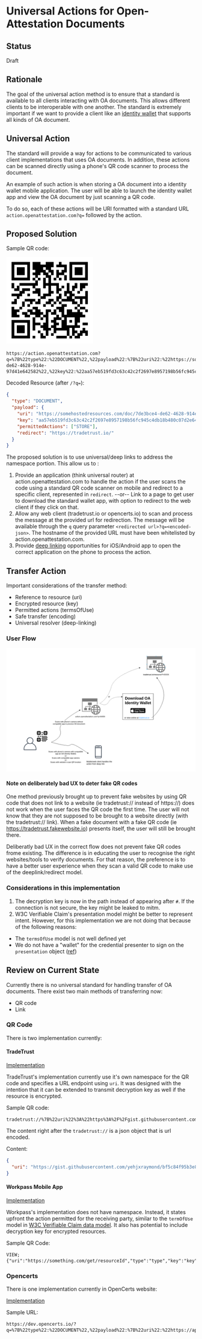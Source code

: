 # Universal Actions for Open-Attestation Documents

## Status

Draft

## Rationale

The goal of the universal action method is to ensure that a standard is available to all clients interacting with OA documents. This allows different clients to be interoperable with one another. The standard is extremely important if we want to provide a client like an [identity wallet](https://github.com/Open-Attestation/identity-wallet) that supports all kinds of OA document.

## Universal Action

The standard will provide a way for actions to be communicated to various client implementations that uses OA documents. In addition, these actions can be scanned directly using a phone's QR code scanner to process the document.

An example of such action is when storing a OA document into a identity wallet mobile application. The user will be able to launch the identity wallet app and view the OA document by just scanning a QR code.

To do so, each of these actions will be URI formatted with a standard URL `action.openattestation.com?q=` followed by the action.

## Proposed Solution

Sample QR code:

![Proposed QR](assets/universal_actions/proposed-qr.png)

```
https://action.openattestation.com?q=%7B%22type%22:%22DOCUMENT%22,%22payload%22:%7B%22uri%22:%22https://somehostedresources.com/doc/7de3bce4-de62-4628-914e-97d41e642582%22,%22key%22:%22aa57eb519fd3c63c42c2f2697e8957198b56fc945c4db18b480c07d2e6485a93%22,%22permittedAction%22:%5B%22STORE%22%5D,%22redirect%22:%22https://tradetrust.io/%22%7D%7D
```

Decoded Resource (after `/?q=`):

```json
{
  "type": "DOCUMENT",
  "payload": {
    "uri": "https://somehostedresources.com/doc/7de3bce4-de62-4628-914e-97d41e642582",
    "key": "aa57eb519fd3c63c42c2f2697e8957198b56fc945c4db18b480c07d2e6485a93",
    "permittedActions": ["STORE"],
    "redirect": "https://tradetrust.io/"
  }
}
```

The proposed solution is to use universal/deep links to address the namespace portion. This allow us to :

1. Provide an application (think universal router) at action.openattestation.com to handle the action if the user scans the code using a standard QR code scanner on mobile and redirect to a specific client, represented in `redirect`. --or-- Link to a page to get user to download the standard wallet app, with option to redirect to the web client if they click on that.
2. Allow any web client (tradetrust.io or opencerts.io) to scan and process the message at the provided url for redirection. The message will be available through the `q` query parameter `<redirected url>?q=<encoded-json>`. The hostname of the provided URL must have been whitelisted by action.openattestation.com.
3. Provide [deep linking](https://docs.expo.io/versions/latest/workflow/linking/) opportunities for iOS/Android app to open the correct application on the phone to process the action.

## Transfer Action

Important considerations of the transfer method:

- Reference to resource (uri)
- Encrypted resource (key)
- Permitted actions (termsOfUse)
- Safe transfer (encoding)
- Universal resolver (deep-linking)

### User Flow

![User Flow](assets/universal_actions/user-flow.png)

#### Note on deliberately bad UX to deter fake QR codes

One method previously brought up to prevent fake websites by using QR code that does not link to a website (ie tradetrust:// instead of https://) does not work when the user faces the QR code the first time. The user will not know that they are not supposed to be brought to a website directly (with the tradetrust:// link). When a fake document with a fake QR code (ie https://tradetrust.fakewebsite.io) presents itself, the user will still be brought there.

Deliberatly bad UX in the correct flow does not prevent fake QR codes frome existing. The difference is in educating the user to recognise the right websites/tools to verify documents. For that reason, the preference is to have a better user experience when they scan a valid QR code to make use of the deeplink/redirect model.

### Considerations in this implementation

1. The decryption key is now in the path instead of appearing after `#`. If the connection is not secure, the key might be leaked to mitm.
2. W3C Verifiable Claim's presentation model might be better to represent intent. However, for this implementation we are not doing that because of the following reasons:

- The `termsOfUse` model is not well defined yet
- We do not have a "wallet" for the credential presenter to sign on the `presentation` object ([ref](https://w3c.github.io/vc-data-model/#concrete-lifecycle-example))

## Review on Current State

Currently there is no universal standard for handling transfer of OA documents. There exist two main methods of transferring now:

- QR code
- Link

### QR Code

There is two implementation currently:

#### TradeTrust

[Implementation](https://github.com/TradeTrust/tradetrust-website/pull/10/files#diff-6d8cff40428270293e71b7af0315418dL11)

TradeTrust's implementation currently use it's own namespace for the QR code and specifies a URL endpoint using `uri`. It was designed with the intention that it can be extended to transmit decryption key as well if the resource is encrypted.

Sample QR code:

```
tradetrust://%7B%22uri%22%3A%22https%3A%2F%2Fgist.githubusercontent.com%2Fyehjxraymond%2Fbf5c84f95b3e847fdae4c6935292c434%2Fraw%2F9c3cdd9221641cce1f639c99b55c83195da07482%2Ftt.json%22%7D
```

The content right after the `tradetrust://` is a json object that is url encoded.

Content:

```json
{
  "uri": "https://gist.githubusercontent.com/yehjxraymond/bf5c84f95b3e847fdae4c6935292c434/raw/9c3cdd9221641cce1f639c99b55c83195da07482/tt.json"
}
```

#### Workpass Mobile App

[Implementation](https://github.com/sgworkpass/mobile/blob/master/src/services/qrHandler/qrHandler.test.tsx)

Workpass's implementation does not have namespace. Instead, it states upfront the action permitted for the receiving party, similar to the `termOfUse` model in [W3C Verifiable Claim data model](https://w3c.github.io/vc-data-model/#terms-of-use). It also has potential to include decryption key for encrypted resources.

Sample QR Code:

```
VIEW;{"uri":"https://something.com/get/resourceId","type":"type","key":"key"}
```

### Opencerts

There is one implementation currently in OpenCerts website:

[Implementation](https://github.com/OpenCerts/opencerts-website/pull/480)

Sample URL:

```
https://dev.opencerts.io/?q=%7B%22type%22:%22DOCUMENT%22,%22payload%22:%7B%22uri%22:%22https://api.myjson.com/bins/1a9acm%22,%22key%22:%221b8c334a38f9ff96108303a4ba0cc592f1559eb24f5b48b70c9300c60a34d5e9%22,%22permittedActions%22:%5B%22STORE%22%5D,%22redirect%22:%22https://dev.opencerts.io%22%7D%7D
```
